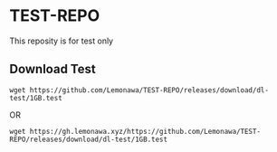 # TEST-REPO
This reposity is for test only
## Download Test
```
wget https://github.com/Lemonawa/TEST-REPO/releases/download/dl-test/1GB.test
```  
OR
```
wget https://gh.lemonawa.xyz/https://github.com/Lemonawa/TEST-REPO/releases/download/dl-test/1GB.test
```
